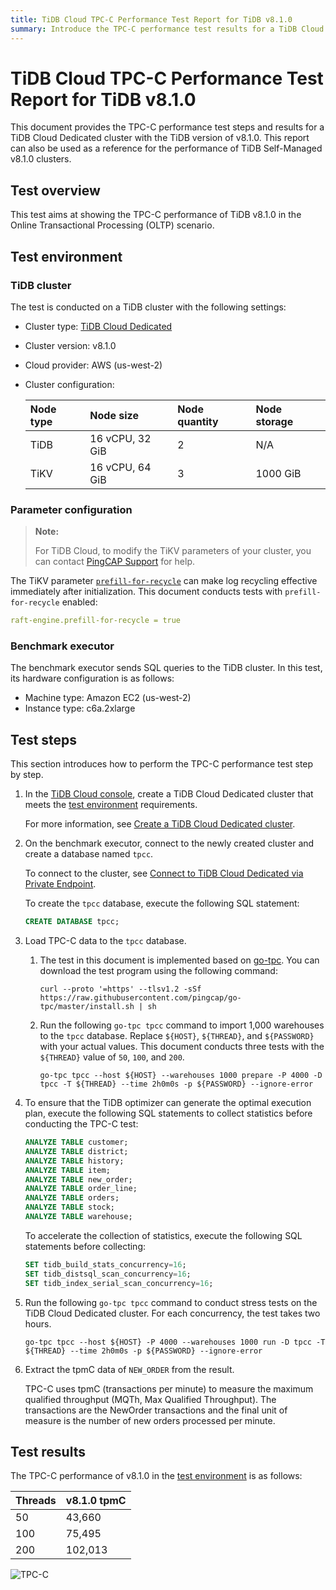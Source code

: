 ```yaml
---
title: TiDB Cloud TPC-C Performance Test Report for TiDB v8.1.0
summary: Introduce the TPC-C performance test results for a TiDB Cloud Dedicated cluster with the TiDB version of v8.1.0.
---
```


# TiDB Cloud TPC-C Performance Test Report for TiDB v8.1.0

This document provides the TPC-C performance test steps and results for a TiDB Cloud Dedicated cluster with the TiDB version of v8.1.0. This report can also be used as a reference for the performance of TiDB Self-Managed v8.1.0 clusters.

## Test overview

This test aims at showing the TPC-C performance of TiDB v8.1.0 in the Online Transactional Processing (OLTP) scenario.

## Test environment

### TiDB cluster

The test is conducted on a TiDB cluster with the following settings:

- Cluster type: [TiDB Cloud Dedicated](/tidb-cloud/select-cluster-tier.md#tidb-cloud-dedicated)
- Cluster version: v8.1.0
- Cloud provider: AWS (us-west-2)
- Cluster configuration:

    | Node type | Node size | Node quantity | Node storage |
    |:----------|:----------|:----------|:----------|
    | TiDB      | 16 vCPU, 32 GiB | 2 | N/A |
    | TiKV      | 16 vCPU, 64 GiB | 3 | 1000 GiB |

### Parameter configuration

> **Note:**
>
> For TiDB Cloud, to modify the TiKV parameters of your cluster, you can contact [PingCAP Support](/tidb-cloud/tidb-cloud-support.md) for help.

The TiKV parameter [`prefill-for-recycle`](https://docs.pingcap.com/tidb/stable/tikv-configuration-file#prefill-for-recycle-new-in-v700) can make log recycling effective immediately after initialization. This document conducts tests with `prefill-for-recycle` enabled:

```yaml
raft-engine.prefill-for-recycle = true
```

### Benchmark executor

The benchmark executor sends SQL queries to the TiDB cluster. In this test, its hardware configuration is as follows:

- Machine type: Amazon EC2 (us-west-2)
- Instance type: c6a.2xlarge

## Test steps

This section introduces how to perform the TPC-C performance test step by step.

1. In the [TiDB Cloud console](https://tidbcloud.com/), create a TiDB Cloud Dedicated cluster that meets the [test environment](#tidb-cluster) requirements.

    For more information, see [Create a TiDB Cloud Dedicated cluster](/tidb-cloud/create-tidb-cluster.md).

2. On the benchmark executor, connect to the newly created cluster and create a database named `tpcc`.

    To connect to the cluster, see [Connect to TiDB Cloud Dedicated via Private Endpoint](/tidb-cloud/set-up-private-endpoint-connections.md).

    To create the `tpcc` database, execute the following SQL statement:

    ```sql
    CREATE DATABASE tpcc;
    ```

3. Load TPC-C data to the `tpcc` database.

    1. The test in this document is implemented based on [go-tpc](https://github.com/pingcap/go-tpc). You can download the test program using the following command:

       ```shell
       curl --proto '=https' --tlsv1.2 -sSf https://raw.githubusercontent.com/pingcap/go-tpc/master/install.sh | sh
       ```

    2. Run the following `go-tpc tpcc` command to import 1,000 warehouses to the `tpcc` database. Replace `${HOST}`, `${THREAD}`, and `${PASSWORD}` with your actual values. This document conducts three tests with the `${THREAD}` value of `50`, `100`, and `200`.

       ```shell
       go-tpc tpcc --host ${HOST} --warehouses 1000 prepare -P 4000 -D tpcc -T ${THREAD} --time 2h0m0s -p ${PASSWORD} --ignore-error
       ```

4. To ensure that the TiDB optimizer can generate the optimal execution plan, execute the following SQL statements to collect statistics before conducting the TPC-C test:

    ```sql
    ANALYZE TABLE customer;
    ANALYZE TABLE district;
    ANALYZE TABLE history;
    ANALYZE TABLE item;
    ANALYZE TABLE new_order;
    ANALYZE TABLE order_line;
    ANALYZE TABLE orders;
    ANALYZE TABLE stock;
    ANALYZE TABLE warehouse;
    ```

    To accelerate the collection of statistics, execute the following SQL statements before collecting:

    ```sql
    SET tidb_build_stats_concurrency=16;
    SET tidb_distsql_scan_concurrency=16;
    SET tidb_index_serial_scan_concurrency=16;
    ```

5. Run the following `go-tpc tpcc` command to conduct stress tests on the TiDB Cloud Dedicated cluster. For each concurrency, the test takes two hours.

    ```shell
    go-tpc tpcc --host ${HOST} -P 4000 --warehouses 1000 run -D tpcc -T ${THREAD} --time 2h0m0s -p ${PASSWORD} --ignore-error
    ```

6. Extract the tpmC data of `NEW_ORDER` from the result.

    TPC-C uses tpmC (transactions per minute) to measure the maximum qualified throughput (MQTh, Max Qualified Throughput). The transactions are the NewOrder transactions and the final unit of measure is the number of new orders processed per minute.

## Test results

The TPC-C performance of v8.1.0 in the [test environment](#test-environment) is as follows:

| Threads |  v8.1.0 tpmC |
|:--------|:----------|
| 50  | 43,660  |
| 100 | 75,495  |
| 200 | 102,013  |

![TPC-C](https://download.pingcap.com/images/docs/tidb-cloud/v8.1.0_tpcc.png)
